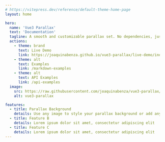 ```yaml
---
# https://vitepress.dev/reference/default-theme-home-page
layout: home

hero:
  name: 'Vue3 Parallax'
  text: 'Documentation'
  tagline: A smooth and customizable parallax set. No dependencies, just pure js, css.
  actions:
    - theme: brand
      text: Live Demo
      link: https://joaquinabenza.github.io/vue3-parallax/live-demo/index.html
    - theme: alt
      text: Examples
      link: /markdown-examples
    - theme: alt
      text: API Examples
      link: /api-examples
  image:
    src: https://raw.githubusercontent.com/joaquinabenza/vue3-parallax/main/public/logo.webp
    alt: vue3-parallax

features:
  - title: Parallax Background
    details: Use any image to style your parallax background or add any other content like videos in el slot
  - title: Feature B
    details: Lorem ipsum dolor sit amet, consectetur adipiscing elit
  - title: Feature C
    details: Lorem ipsum dolor sit amet, consectetur adipiscing elit
---
```

